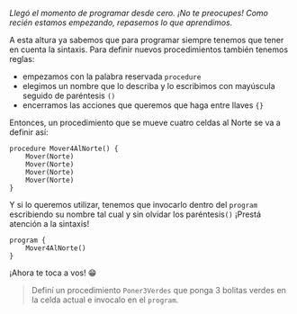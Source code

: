 _Llegó el momento de programar desde cero. ¡No te preocupes! Como recién estamos empezando, repasemos lo que aprendimos._

A esta altura ya sabemos que para programar siempre tenemos que tener en cuenta la sintaxis. Para definir nuevos procedimientos también tenemos reglas:

- empezamos con la palabra reservada `procedure`
- elegimos un nombre que lo describa y lo escribimos con mayúscula seguido de paréntesis `()` 
- encerramos las acciones que queremos que haga entre llaves `{}`

Entonces, un procedimiento que se mueve cuatro celdas al Norte se va a definir así:

``` gobstones
procedure Mover4AlNorte() {
	Mover(Norte)
	Mover(Norte)
	Mover(Norte)
	Mover(Norte)
}
```

Y si lo queremos utilizar, tenemos que invocarlo dentro del `program` escribiendo su nombre tal cual y sin olvidar los paréntesis`()` ¡Prestá atención a la sintaxis!

``` gobstones
program {
	Mover4AlNorte()
}
```

¡Ahora te toca a vos! :grin:

> Definí un procedimiento `Poner3Verdes` que ponga 3 bolitas verdes en la celda actual e invocalo en el `program`.